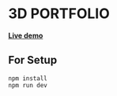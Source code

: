 # 3D PORTFOLIO

**[Live demo](https://chetan-3dportfolio-main.vercel.app/)**

## For Setup

```
npm install
npm run dev
```


